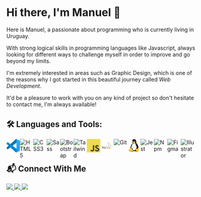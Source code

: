 # Hi there, I'm Manuel :wave:

Here is Manuel, a passionate about programming who is currently living in Uruguay.

With strong logical skills in programming languages like Javascript, always looking for different ways to challenge myself in order to improve and go beyond my limits.

I'm extremely interested in areas such as Graphic Design, which is one of the reasons why I got started in this beautiful journey called *Web Development*.

It'd be a pleasure to work with you on any kind of project so don't hesitate to contact me, I'm always available!

## :hammer_and_wrench: Languages and Tools:

[<img align="left" alt="Visual Studio Code" width="35px" src="https://raw.githubusercontent.com/github/explore/80688e429a7d4ef2fca1e82350fe8e3517d3494d/topics/visual-studio-code/visual-studio-code.png" />][website]
[<img align="left" alt="HTML5" width="35px" src="https://user-images.githubusercontent.com/61896414/184428860-4face69a-8dd8-4c53-9f1e-8d29b597e9ec.svg" />][website]
[<img align="left" alt="CSS3" width="35px" src="https://user-images.githubusercontent.com/61896414/184428885-1e7eccdd-ebfd-4d4f-a76a-2ea61015a7df.svg" />][website]
[<img align="left" alt="Sass" width="35px" src="https://user-images.githubusercontent.com/61896414/177214421-d140ea2a-10f4-4794-bdd4-2ef4b49fb36a.svg" />][website]
[<img align="left" alt="Bootstrap" width="35px" src="https://user-images.githubusercontent.com/61896414/184404312-bea59dd5-173d-485a-a506-12b9817ed932.svg" />][website]
[<img align="left" alt="Tailwind" width="35px" src="https://user-images.githubusercontent.com/61896414/184408795-75ccb527-6986-4b6a-983c-814ca46ea7b7.svg" />][website]
[<img align="left" alt="JavaScript" width="35px" src="https://raw.githubusercontent.com/github/explore/80688e429a7d4ef2fca1e82350fe8e3517d3494d/topics/javascript/javascript.png" />][website]
[<img align="left" alt="MySQL" width="35px" src="https://raw.githubusercontent.com/github/explore/80688e429a7d4ef2fca1e82350fe8e3517d3494d/topics/mysql/mysql.png" />][website]
[<img align="left" alt="Git" width="35px" src="https://user-images.githubusercontent.com/61896414/184429180-6a7e76e3-d106-4ccb-87ef-d2ff26687274.svg" />][website]
[<img align="left" alt="Linux" width="35px" src="https://raw.githubusercontent.com/devicons/devicon/master/icons/linux/linux-original.svg" />][website]
[<img align="left" alt="Jest" width="35px" src="https://user-images.githubusercontent.com/61896414/177214116-4c13b863-c4dd-4afb-897e-1c692e7f8ae3.svg" />][website]
[<img align="left" alt="Npm" width="35px" src="https://user-images.githubusercontent.com/61896414/184428397-f093e2fa-8f90-44f7-950f-950685b7b67a.svg" />][website]
[<img align="left" alt="Figma" width="35px" src="https://user-images.githubusercontent.com/61896414/184428998-de3ac665-9168-425d-972d-be349a32eb42.svg" />][website]
[<img align="left" alt="Illustrator" width="35px" src="https://user-images.githubusercontent.com/61896414/184429057-153f40c0-6868-4c75-8dc6-18c423b9b427.svg" />][website]

<br/>
<br/>

## :mailbox_with_mail: Connect With Me
    
  <a href = "mailto:manuelmuniz.uy@gmail.com">
    <img src="https://img.shields.io/badge/Gmail-D14836?style=for-the-badge&logo=gmail&logoColor=white" target="_blank">
  </a>
  
   <a href="https://www.linkedin.com/in/manuel-muniz/?locale=en_US" target="_blank">
   <img src="https://img.shields.io/badge/LinkedIn-0077B5?style=for-the-badge&logo=linkedin&logoColor=white" target="_blank">
  </a> 
  
  <a href="https://www.instagram.com/manuel_muniz03/?hl=es" target="_blank">
    <img src="https://img.shields.io/badge/Instagram-E4405F?style=for-the-badge&logo=instagram&logoColor=white" target="_blank">
  </a>

[website]: https://manu-developer.github.io/Portfolio/
[instagram]: https://www.instagram.com/manuel_muniz03/?hl=es-la
[linkedin]: https://www.linkedin.com/in/manuel-muniz/?locale=en_US
